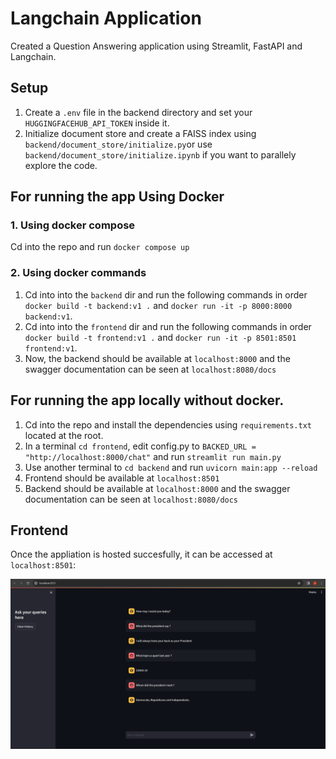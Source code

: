 # Langchain Application

Created a Question Answering application using Streamlit, FastAPI and Langchain.

## Setup

1. Create a `.env` file in the backend directory and set your `HUGGINGFACEHUB_API_TOKEN` inside it.
2. Initialize document store and create a FAISS index using `backend/document_store/initialize.py`or use `backend/document_store/initialize.ipynb` if you want to parallely explore the code.

## For running the app Using Docker

### 1. Using docker compose
Cd into the repo and run `docker compose up`

### 2. Using docker commands
1. Cd into into the `backend` dir and run the following commands in order `docker build -t backend:v1 .` and `docker run -it -p 8000:8000 backend:v1`. 
2. Cd into into the `frontend` dir and run the following commands in order `docker build -t frontend:v1 .` and `docker run -it -p 8501:8501 frontend:v1`.
3. Now, the backend should be available at `localhost:8000` and the swagger documentation can be seen at `localhost:8080/docs`


## For running the app locally without docker.

1. Cd into the repo and install the dependencies using `requirements.txt` located at the root.
2. In a terminal `cd frontend`, edit config.py to  `BACKED_URL = "http://localhost:8000/chat"`  and run `streamlit run main.py`
3. Use another terminal to `cd backend` and run `uvicorn main:app --reload`
4. Frontend should be available at `localhost:8501` 
5. Backend should be available at `localhost:8000` and the swagger documentation can be seen at `localhost:8080/docs`

## Frontend
Once the appliation is hosted succesfully, it can be accessed at `localhost:8501`:

![alt text](media/frontend.png)